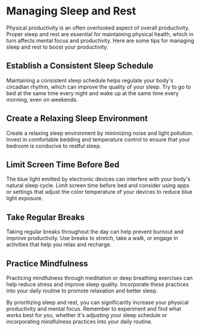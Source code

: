 # Managing Sleep and Rest

Physical productivity is an often overlooked aspect of overall productivity. Proper sleep and rest are essential for maintaining physical health, which in turn affects mental focus and productivity. Here are some tips for managing sleep and rest to boost your productivity:

Establish a Consistent Sleep Schedule
-------------------------------------

Maintaining a consistent sleep schedule helps regulate your body's circadian rhythm, which can improve the quality of your sleep. Try to go to bed at the same time every night and wake up at the same time every morning, even on weekends.

Create a Relaxing Sleep Environment
-----------------------------------

Create a relaxing sleep environment by minimizing noise and light pollution. Invest in comfortable bedding and temperature control to ensure that your bedroom is conducive to restful sleep.

Limit Screen Time Before Bed
----------------------------

The blue light emitted by electronic devices can interfere with your body's natural sleep cycle. Limit screen time before bed and consider using apps or settings that adjust the color temperature of your devices to reduce blue light exposure.

Take Regular Breaks
-------------------

Taking regular breaks throughout the day can help prevent burnout and improve productivity. Use breaks to stretch, take a walk, or engage in activities that help you relax and recharge.

Practice Mindfulness
--------------------

Practicing mindfulness through meditation or deep breathing exercises can help reduce stress and improve sleep quality. Incorporate these practices into your daily routine to promote relaxation and better sleep.

By prioritizing sleep and rest, you can significantly increase your physical productivity and mental focus. Remember to experiment and find what works best for you, whether it's adjusting your sleep schedule or incorporating mindfulness practices into your daily routine.
